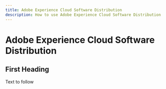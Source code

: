 ```yaml
---
title: Adobe Experience Cloud Software Distribution
description: How to use Adobe Experience Cloud Software Distribution
---
```


# Adobe Experience Cloud Software Distribution

## First Heading

Text to follow
